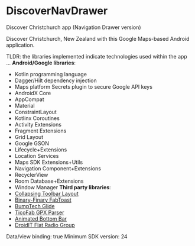 # DiscoverNavDrawer
Discover Christchurch app (Navigation Drawer version)

Discover Christchurch, New Zealand with this Google Maps-based Android application.

TLDR: the libraries implemented indicate technologies used within the app ...
**Android/Google libraries**:
* Kotlin programming language
* Dagger/Hilt dependency injection
* Maps platform Secrets plugin to secure Google API keys
* AndroidX Core
* AppCompat
* Material
* ConstraintLayout
* Kotlinx Coroutines
* Activity Extensions
* Fragment Extensions
* Grid Layout
* Google GSON
* Lifecycle+Extensions
* Location Services
* Maps SDK Extensions+Utils
* Navigation Component+Extensions
* RecyclerView
* Room Database+Extensions
* Window Manager
**Third party libraries**:
* [Collapsing Toolbar Layout](https://github.com/HendraAnggrian/collapsingtoolbarlayout-subtitle)
* [Binary-Finary FabToast](https://android-arsenal.com/details/1/6589)
* [BumpTech Glide](https://github.com/bumptech/glide)
* [TicoFab GPX Parser](https://github.com/ticofab/android-gpx-parser)
* [Animated Bottom Bar](https://android-arsenal.com/details/1/8058)
* [DroidIT Flat Radio Group](https://github.com/droid-it/Flat-Radio-Group)

Data/view binding: true
Minimum SDK version: 24
